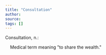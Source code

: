 ```yaml
---
title: "Consultation"
author:
source:
tags: []
---
```


Consultation, n.:

&nbsp;&nbsp;&nbsp;&nbsp;Medical term meaning "to share the wealth."
